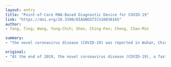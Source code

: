 ```yaml
---
layout: entry
title: "Point-of-Care RNA-Based Diagnostic Device for COVID-19"
link: "https://doi.org/10.3390/DIAGNOSTICS10030165"
author:
- Yang, Ting; Wang, Yung-Chih; Shen, Ching-Fen; Cheng, Chao-Min

summary:
- "the novel coronavirus disease (COVID-19) was reported in Wuhan, China. The fast-spreading respiratory disease has now affected over 123 countries globally. It is caused by severe acute respiratory syndrome. Corona virus 2 (SARS-CoV-2) has now been reported. At the end of 2019, the novel disease has been reported to Wuhan. In China, the disease is a rapidly spreading respiratory disease. Over 123 nations worldwide have affected the disease worldwide."

original:
- "At the end of 2019, the novel coronavirus disease (COVID-19), a fast-spreading respiratory disease caused by severe acute respiratory syndrome coronavirus 2 (SARS-CoV-2), was reported in Wuhan, China and has now affected over 123 countries globally [...]"
---
```


